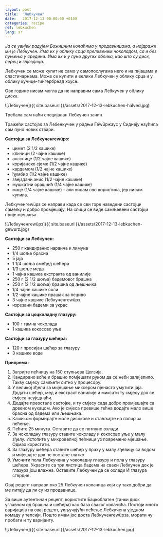 ```yaml
---
layout: post
title:  "Лебкучен"
date:   2017-12-13 00:00:00 +0100
categories: recipe
ref: lebkuchen
lang: sr
---
```


*Ја се увијек радујем Божицним колаћима у продавницама, а најдражи ми је Лебкучен. Има их у облику срца преливеним чоколадом, са и без пуњења у средини. Има их и у пуно других облика, као што су диск, перец и звјездица.*

Лебкучен се може купит не само у самопослугама него и на пијацама и сластичарнама. Може се купити и велики Лебкучен у облику срца и у облику кучице-гингербреад хоусе.

Ове године нисам могла да не направим сама Лебкучен у облику диска.

![Лебкучен]({{ site.baseurl }}/assets/2017-12-13-lebkuchen-halved.jpg)

Требала сам наћи специјалан Лебкучен зачин.

Тражећи састојак за Лебенкучен у радњи Геwüржаус у Сиднеју наућила сам пуно нових ствари.

**Састојци за Лебкученгеwüрз:**
* цимет (2 1/2 кашике)
* кличици (2 чајне кашике)
* аллспице (1/2 чајне кашике)
* коријанско сјеме (1/2 чајне кашике)
* кардамом (1/2 чајне кашике)
* ђумбир (1/2 чајне кашике)
* звејздани анис (1/2 чајне кашике)
* мушкатни орашчић (1/4 чајне кашике)
* маце (1/4 чајне кашике) - али нисам ово користила, јер нисам купила.

Лебкученгеwüрз се направи када се сви горе наведени састојци самељу и добро промјешају. На слици се виде самљевени састојци прије мјешања.
 
![Лебкученгеwüрз]({{ site.baseurl }}/assets/2017-12-13-lebkuchen-gewurz.jpg)

**Састојци за Лебкучен:**
* 250 г кандираних наранча и лимуна
* 1/4 шоље брасна
* 5 јаја
* 1 1/4 шоља смеђед шећера
* 1/3 шоље меда
* 1 чајна кашика екстракта од ванилије
* 250 г (2 1/2 шољa) бадемовог брашна
* 250 г (2 1/2 шољa) брашна од љешњика
* 1/4 чајне кашике соли
* 1/2 чајне кашике прашак за пециво
* 3 чајне кашике Лебкученгеwüрз
* изрезани бадеми за украс

**Састојци за цоцколадну глазуру:**
* 100 г тамна чоколада
* 1 кашика кокосово уље

**Састојци за глазуру шећера:**
* 120 г просијан шећер за глазуру
* 3 кашике воде

**Припрема:**
1. Загријте пећницу на 150 ступњева Целзија.
2. Кандирано воће и брашно  помјешати руком да се неби залијепило. Такву смјесу самљети ситно у процесору.
3. У великој зђели за мијешање миксером пјенасто умутити јаја. Додати шећер, мед и екстракт ванилије и миксати ту смјесу док се смјеса неуједнаћи.
4. Додајте преостале састојке, и ту смјесу сада добро промјешајте са дрвеном кухацом. Ако је смјеса превише тећна додајте мало више брасна од бадема или љешњака.
5. Кашиком формирајте мале дисцкове и стављајте на папир за пећење.
6. Пећите 25 минута. Оставите да се потпуно охлади.
7. За чоколадну глазуру ставите чоколаду и кокосово уље у малу зђелу. Истопите у микровелној пећници уз повремено мјешање. Одмах користити.
8. За глазуру шећера ставите шећер у праху у малу зђелицу са водом и мијешајте док не постане глатко.
9. Умочити пола Лебкучена у чоколадну глазуру и пола у глазуру шећера. Украсите са три листица бадема на сваки Лебкучен док је глазура још влажна. Оставите Лебкучен да се охлади И глазура стврдне.

Овај рецепт направи око 25 Лебкучен колачица који су тако добри да ме питају да ли су из продавнице.

За више аутентичан рецепт, користите Бацкоблатен (танки диск углавном од брашна и шећера) као база сваког колачића. Постоји много варијација на овај рецепт, укључујући пећење Лебкучена уједном комаду у тепсији. Пошто имам јос доста Лебкученгеwüрза, морати чу пробати и ту варијанту.

![Лебкучен]({{ site.baseurl }}/assets/2017-12-13-lebkuchen.jpg)
